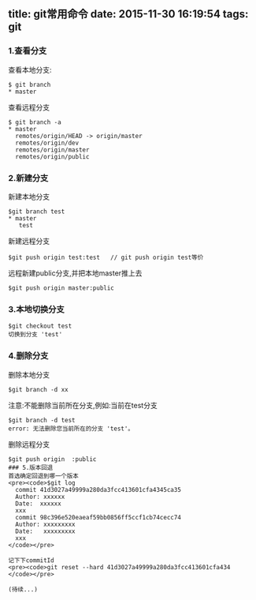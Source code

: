 title: git常用命令
date: 2015-11-30 16:19:54
tags: git
---
### 1.查看分支
查看本地分支:
```
$ git branch
* master
```
<!-- more -->
查看远程分支
```
$ git branch -a
* master
  remotes/origin/HEAD -> origin/master
  remotes/origin/dev
  remotes/origin/master
  remotes/origin/public
```
### 2.新建分支
新建本地分支
```
$git branch test
* master
   test
```
新建远程分支
```
$git push origin test:test   // git push origin test等价
```
远程新建public分支,并把本地master推上去
```
$git push origin master:public
```
### 3.本地切换分支
```
$git checkout test
切换到分支 'test'
```
### 4.删除分支
删除本地分支
```
$git branch -d xx
```
注意:不能删除当前所在分支,例如:当前在test分支
```
$git branch -d test
error: 无法删除您当前所在的分支 'test'。
```
删除远程分支
```
$git push origin  :public
### 5.版本回退
首选确定回退到哪一个版本
<pre><code>$git log
  commit 41d3027a49999a280da3fcc413601cfa4345ca35
  Author: xxxxxx
  Date:  xxxxxx
  xxx
  commit 98c396e520eaeaf59bb0856ff5ccf1cb74cecc74
  Author: xxxxxxxxx
  Date:   xxxxxxxxx
  xxx
</code></pre>

记下下commitId
<pre><code>git reset --hard 41d3027a49999a280da3fcc413601cfa434
</code></pre>

(待续...)


